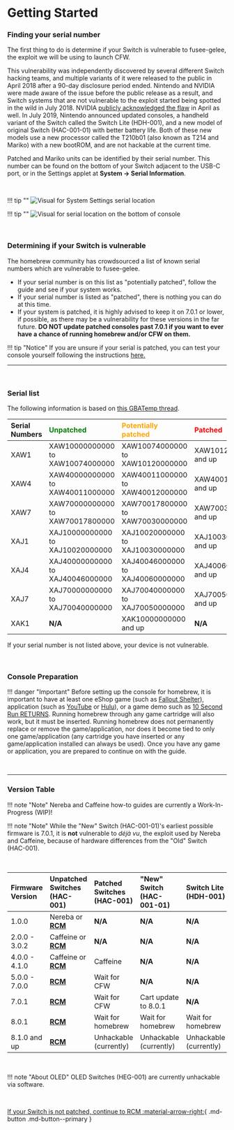 # Getting Started

### Finding your serial number

The first thing to do is determine if your Switch is vulnerable to fusee-gelee, the exploit we will be using to launch CFW.

This vulnerability was independently discovered by several different Switch hacking teams, and multiple variants of it were released to the public in April 2018 after a 90-day disclosure period ended. Nintendo and NVIDIA were made aware of the issue before the public release as a result, and Switch systems that are not vulnerable to the exploit started being spotted in the wild in July 2018. NVIDIA [publicly acknowledged the flaw](https://nvidia.custhelp.com/app/answers/detail/a_id/4660/~/security-notice%3A-nvidia-tegra-rcm-vulnerability) in April as well. In July 2019, Nintendo announced updated consoles, a handheld variant of the Switch called the Switch Lite (HDH-001), and a new model of original Switch (HAC-001-01) with better battery life. Both of these new models use a new processor called the T210b01 (also known as T214 and Mariko) with a new bootROM, and are not hackable at the current time.

Patched and Mariko units can be identified by their serial number. This number can be found on the bottom of your Switch adjacent to the USB-C port, or in the Settings applet at **System -> Serial Information**. 

&nbsp;

!!! tip ""
    ![Visual for System Settings serial location](../user_guide/img/getting_started_serial_location.jpg)

!!! tip ""
    ![Visual for serial location on the bottom of console](../user_guide/img/serial_switch.png)    

&nbsp;

### Determining if your Switch is vulnerable

The homebrew community has crowdsourced a list of known serial numbers which are vulnerable to fusee-gelee. 

- If your serial number is on this list as "potentially patched", follow the guide and see if your system works. 
- If your serial number is listed as "patched", there is nothing you can do at this time. 
- If your system is patched, it is highly advised to keep it on 7.0.1 or lower, if possible, as there may be a vulnerability for these versions in the far future. **DO NOT update patched consoles past 7.0.1 if you want to ever have a chance of running homebrew and/or CFW on them.**

!!! tip "Notice"
    If you are unsure if your serial is patched, you can test your console yourself following the instructions [here.](rcm/sending_payload.md)

-----

&nbsp;

### Serial list

The following information is based on [this GBATemp thread](https://gbatemp.net/threads/switch-informations-by-serial-number-read-the-first-post-before-asking-questions.481215/).

|  Serial Numbers  | <span style="color:green">Unpatched</span> | <span style="color:orange">Potentially patched</span> | <span style="color:red">Patched</span> |
| :----|:---------------------------------|:---------------------------------|:----------------------|
| XAW1 | XAW10000000000 to XAW10074000000 | XAW10074000000 to XAW10120000000 | XAW10120000000 and up |
| XAW4 | XAW40000000000 to XAW40011000000 | XAW40011000000 to XAW40012000000 | XAW40012000000 and up |
| XAW7 | XAW70000000000 to XAW70017800000 | XAW70017800000 to XAW70030000000 | XAW70030000000 and up |
| XAJ1 | XAJ10000000000 to XAJ10020000000 | XAJ10020000000 to XAJ10030000000 | XAJ10030000000 and up |
| XAJ4 | XAJ40000000000 to XAJ40046000000 | XAJ40046000000 to XAJ40060000000 | XAJ40060000000 and up |
| XAJ7 | XAJ70000000000 to XAJ70040000000 | XAJ70040000000 to XAJ70050000000 | XAJ70050000000 and up |
| XAK1 | **N/A** | XAK10000000000 and up | **N/A** |

If your serial number is not listed above, your device is not vulnerable.


&nbsp;


### Console Preparation

!!! danger "Important"
    Before setting up the console for homebrew, it is important to have at least one eShop game (such as [Fallout Shelter](https://www.nintendo.com/games/detail/fallout-shelter-switch/)), application (such as [YouTube](https://www.nintendo.com/games/detail/youtube-switch/) or [Hulu](https://www.nintendo.com/games/detail/hulu-switch/)), or a game demo such as [10 Second Run RETURNS](https://www.nintendo.com/games/detail/10-second-run-returns-switch). Running homebrew through any game cartridge will also work, but it must be inserted. Running homebrew does not permanently replace or remove the game/application, nor does it become tied to only one game/application (any cartridge you have inserted or any game/application installed can always be used). Once you have any game or application, you are prepared to continue on with the guide.

&nbsp;

-----

### Version Table

!!! note "Note"
    Nereba and Caffeine how-to guides are currently a Work-In-Progress (WIP)!

!!! note "Note"
    While the "New" Switch (HAC-001-01)'s earliest possible firmware is 7.0.1, it is **not** vulnerable to *déjà vu*, the exploit used by Nereba and Caffeine, because of hardware differences from the "Old" Switch (HAC-001).

&nbsp;

| Firmware Version | Unpatched Switches (HAC-001) | Patched Switches (HAC-001) | "New" Switch (HAC-001-01)   | Switch Lite (HDH-001)  | 
|:---------------|:--------------------------------|:---------------------------|:----------------------------|:-----------------------|
| 1.0.0          | Nereba or [**RCM**](rcm/index.md)     | **N/A**                    | **N/A**                     | **N/A**                |
| 2.0.0 - 3.0.2  | Caffeine or [**RCM**](rcm/index.md)   | **N/A**                    | **N/A**                     | **N/A**                |
| 4.0.0 - 4.1.0  | Caffeine or [**RCM**](rcm/index.md)   | Caffeine                   | **N/A**                     | **N/A**                |
| 5.0.0 - 7.0.0  | [**RCM**](rcm/index.md)               | Wait for CFW               | **N/A**                     | **N/A**                |
| 7.0.1          | [**RCM**](rcm/index.md)               | Wait for CFW               | Cart update to 8.0.1        | **N/A**                |
| 8.0.1          | [**RCM**](rcm/index.md)               | Wait for homebrew          | Wait for homebrew           | Wait for homebrew      |
| 8.1.0 and up | [**RCM**](rcm/index.md)               | Unhackable (currently)     | Unhackable (currently)      | Unhackable (currently) |

&nbsp;

!!! note "About OLED"
    OLED Switches (HEG-001) are currently unhackable via software.

&nbsp;

[If your Switch is not patched, continue to RCM :material-arrow-right:](rcm/index.md){ .md-button .md-button--primary }
